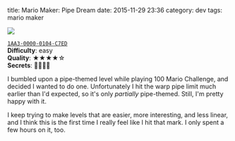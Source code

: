 title: Mario Maker: Pipe Dream
date: 2015-11-29 23:36
category: dev
tags: mario maker

<div class="prose-full-illustration">
<img src="/dev/media/mario-maker/pipe-dream.jpg">
</div>

[`1AA3-0000-0104-C7ED`](https://supermariomakerbookmark.nintendo.net/courses/1AA3-0000-0104-C7ED)  
**Difficulty**: easy  
**Quality**: ★★★★☆  
**Secrets**: 🍄🍄🍄🍄

I bumbled upon a pipe-themed level while playing 100 Mario Challenge, and decided I wanted to do one.  Unfortunately I hit the warp pipe limit much earlier than I'd expected, so it's only _partially_ pipe-themed.  Still, I'm pretty happy with it.

I keep trying to make levels that are easier, more interesting, and less linear, and I think this is the first time I really feel like I hit that mark.  I only spent a few hours on it, too.
